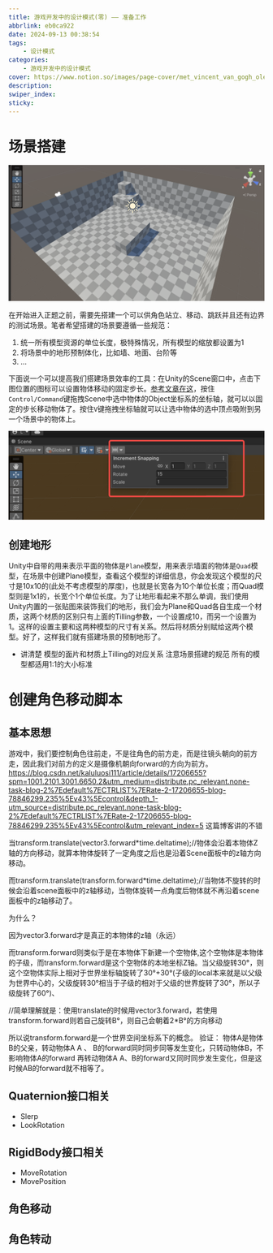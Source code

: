 ```yaml
---
title: 游戏开发中的设计模式(零) —— 准备工作
abbrlink: eb0ca922
date: 2024-09-13 00:38:54
tags:
    - 设计模式
categories:
    - 游戏开发中的设计模式
cover: https://www.notion.so/images/page-cover/met_vincent_van_gogh_oleanders.jpg
description:
swiper_index:
sticky:
---
```


# 场景搭建


![](游戏开发中的设计模式-零-——-准备工作/image22.png)

在开始进入正题之前，需要先搭建一个可以供角色站立、移动、跳跃并且还有边界的测试场景。笔者希望搭建的场景要遵循一些规范：
1. 统一所有模型资源的单位长度，极特殊情况，所有模型的缩放都设置为1
2. 将场景中的地形预制体化，比如墙、地面、台阶等
3. ...

下面说一个可以提高我们搭建场景效率的工具：在Unity的Scene窗口中，点击下图位置的图标可以设置物体移动的固定步长。[参考文章在这](https://jingyan.baidu.com/article/1612d500968440e20e1eeebd.html)，按住`Control/Command`键拖拽Scene中选中物体的Object坐标系的坐标轴，就可以以固定的步长移动物体了。按住`V`键拖拽坐标轴就可以让选中物体的选中顶点吸附到另一个场景中的物体上。

![](游戏开发中的设计模式-零-——-准备工作/image.png)

## 创建地形

Unity中自带的用来表示平面的物体是`Plane`模型，用来表示墙面的物体是`Quad`模型，在场景中创建Plane模型，查看这个模型的详细信息，你会发现这个模型的尺寸是10x10的(此处不考虑模型的厚度)，也就是长宽各为10个单位长度；而Quad模型则是1x1的，长宽个1个单位长度。为了让地形看起来不那么单调，我们使用Unity内置的一张贴图来装饰我们的地形，我们会为Plane和Quad各自生成一个材质，这两个材质的区别只有上面的Tilling参数，一个设置成10，而另一个设置为1。这样的设置主要和这两种模型的尺寸有关系。然后将材质分别赋给这两个模型。好了，这样我们就有搭建场景的预制地形了。



- 讲清楚 模型的面片和材质上Tilling的对应关系 注意场景搭建的规范 所有的模型都适用1:1的大小标准


# 创建角色移动脚本

## 基本思想

游戏中，我们要控制角色往前走，不是往角色的前方走，而是往镜头朝向的前方走，因此我们对前方的定义是摄像机朝向forward的方向为前方。
https://blog.csdn.net/kaluluosi111/article/details/17206655?spm=1001.2101.3001.6650.2&utm_medium=distribute.pc_relevant.none-task-blog-2%7Edefault%7ECTRLIST%7ERate-2-17206655-blog-78846299.235%5Ev43%5Econtrol&depth_1-utm_source=distribute.pc_relevant.none-task-blog-2%7Edefault%7ECTRLIST%7ERate-2-17206655-blog-78846299.235%5Ev43%5Econtrol&utm_relevant_index=5 这篇博客讲的不错

当transform.translate(vector3.forward*time.deltatime);//物体会沿着本物体Z轴的方向移动，就算本物体旋转了一定角度之后也是沿着Scene面板中的z轴方向移动。

而transform.translate(transform.forward*time.deltatime);//当物体不旋转的时候会沿着scene面板中的z轴移动，当物体旋转一点角度后物体就不再沿着scene面板中的z轴移动了。

为什么？

因为vector3.forward才是真正的本物体的z轴（永远）


而transform.forward则类似于是在本物体下新建一个空物体,这个空物体是本物体的子级，而transform.forward是这个空物体的本地坐标Z轴。当父级旋转30°，则这个空物体实际上相对于世界坐标轴旋转了30°+30°(子级的local本来就是以父级为世界中心的，父级旋转30°相当于子级的相对于父级的世界旋转了30°，所以子级旋转了60°)、

//简单理解就是：使用translate的时候用vector3.forward，若使用transform.forward则若自己旋转B°，则自己会朝着2*B°的方向移动

所以说transform.forward是一个世界空间坐标系下的概念。
验证：
物体A是物体B的父亲，转动物体A A 、 B的forward同时同步同等发生变化，只转动物体B，不影响物体A的forward 再转动物体A A、B的forward又同时同步发生变化，但是这时候AB的forward就不相等了。

## Quaternion接口相关

- Slerp
- LookRotation

## RigidBody接口相关

- MoveRotation
- MovePosition

## 角色移动

## 角色转动



